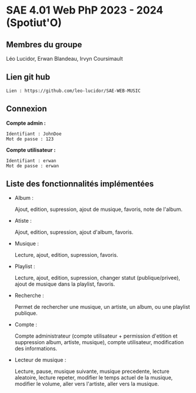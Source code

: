 # SAE 4.01 Web PhP 2023 - 2024 (Spotiut'O)

## Membres du groupe

Léo Lucidor, Erwan Blandeau, Irvyn Coursimault

## Lien git hub

    Lien : https://github.com/leo-lucidor/SAE-WEB-MUSIC

## Connexion

**Compte admin :**

    Identifiant : JohnDoe
    Mot de passe : 123

**Compte utilisateur :**

    Identifiant : erwan
    Mot de passe : erwan

## Liste des fonctionnalités implémentées

- Album : 

    Ajout, edition, supression, ajout de musique, favoris, note de l'album.

- Atiste : 
    
    Ajout, edition, supression, ajout d'album, favoris. 

- Musique : 

    Lecture, ajout, edition, supression, favoris. 

- Playlist :

    Lecture, ajout, edition, supression, changer statut (publique/privee), ajout de musique dans la playlist, favoris.

- Recherche :

    Permet de rechercher une musique, un artiste, un album, ou une playlist publique.

- Compte :

    Compte administrateur (compte utilisateur + permission d'etition et suppression album, artiste, musique), compte utilisateur, modification des informations.

- Lecteur de musique :

    Lecture, pause, musique suivante, musique precedente, lecture aleatoire, lecture repeter, modifier le temps actuel de la musique, modifier le volume, aller vers l'artiste, aller vers la musique.